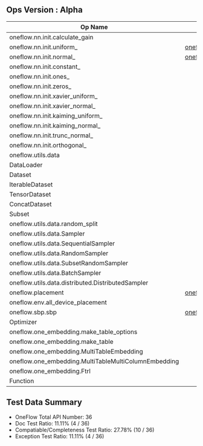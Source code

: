 ## Ops Version : Alpha


| Op Name | Doc Test | Compatiable/Completeness Test | Exception |
| ------------------------- | ------------- | ----------------------------- | --------- |
| oneflow.nn.init.calculate_gain |  |  |  |
| oneflow.nn.init.uniform_ | [oneflow.Tensor.uniform_](https://github.com/Oneflow-Inc/oneflow/blob/5086f3257530ab37906c814cad5ea8f92481c505/python/oneflow/test/../../../python/oneflow/framework/docstr/tensor.py#L1455)   |  |  |
| oneflow.nn.init.normal_ | [oneflow.Tensor.normal_](https://github.com/Oneflow-Inc/oneflow/blob/5086f3257530ab37906c814cad5ea8f92481c505/python/oneflow/test/../../../python/oneflow/framework/docstr/tensor.py#L1154)   | [eager_boxing_normal_1d_exhaustive_testing](https://github.com/Oneflow-Inc/oneflow/blob/5086f3257530ab37906c814cad5ea8f92481c505/python/oneflow/test/../../../python/oneflow/test/modules/test_eager_boxing_exhaustive.py#L113)   | [normal_data_type_error](https://github.com/Oneflow-Inc/oneflow/blob/5086f3257530ab37906c814cad5ea8f92481c505/python/oneflow/test/../../../python/oneflow/test/exceptions/test_nn_functor.py#L278)   |
| oneflow.nn.init.constant_ |  | [constant_global](https://github.com/Oneflow-Inc/oneflow/blob/5086f3257530ab37906c814cad5ea8f92481c505/python/oneflow/test/../../../python/oneflow/test/modules/test_global_constant.py#L99)   |  |
| oneflow.nn.init.ones_ |  | [ones_like_float](https://github.com/Oneflow-Inc/oneflow/blob/5086f3257530ab37906c814cad5ea8f92481c505/python/oneflow/test/../../../python/oneflow/test/modules/test_ones_like.py#L27)   |  |
| oneflow.nn.init.zeros_ |  | [zeros_like_float](https://github.com/Oneflow-Inc/oneflow/blob/5086f3257530ab37906c814cad5ea8f92481c505/python/oneflow/test/../../../python/oneflow/test/modules/test_global_zeros_like.py#L27)   |  |
| oneflow.nn.init.xavier_uniform_ |  |  |  |
| oneflow.nn.init.xavier_normal_ |  |  |  |
| oneflow.nn.init.kaiming_uniform_ |  |  |  |
| oneflow.nn.init.kaiming_normal_ |  |  |  |
| oneflow.nn.init.trunc_normal_ |  |  |  |
| oneflow.nn.init.orthogonal_ |  |  |  |
| oneflow.utils.data |  | [flow_erfc_with_random_data](https://github.com/Oneflow-Inc/oneflow/blob/5086f3257530ab37906c814cad5ea8f92481c505/python/oneflow/test/../../../python/oneflow/test/modules/test_erfc.py#L33)   | [global_branch_error_global_data_mean](https://github.com/Oneflow-Inc/oneflow/blob/5086f3257530ab37906c814cad5ea8f92481c505/python/oneflow/test/../../../python/oneflow/test/exceptions/test_global_branch_error_with_global_mean.py#L32)   |
| DataLoader |  | [dataloader_indexing_with_1_dim_tensor](https://github.com/Oneflow-Inc/oneflow/blob/5086f3257530ab37906c814cad5ea8f92481c505/python/oneflow/test/../../../python/oneflow/test/tensor/test_tensor_indexing.py#L473)   |  |
| Dataset |  |  |  |
| IterableDataset |  |  |  |
| TensorDataset |  |  |  |
| ConcatDataset |  |  |  |
| Subset |  |  |  |
| oneflow.utils.data.random_split |  |  |  |
| oneflow.utils.data.Sampler |  |  |  |
| oneflow.utils.data.SequentialSampler |  |  |  |
| oneflow.utils.data.RandomSampler |  |  |  |
| oneflow.utils.data.SubsetRandomSampler |  |  |  |
| oneflow.utils.data.BatchSampler |  |  |  |
| oneflow.utils.data.distributed.DistributedSampler |  |  |  |
| oneflow.placement | [oneflow.Tensor.placement](https://github.com/Oneflow-Inc/oneflow/blob/5086f3257530ab37906c814cad5ea8f92481c505/python/oneflow/test/../../../python/oneflow/framework/docstr/tensor.py#L95)   | [eager_boxing_with_same_placement_p_to_s1](https://github.com/Oneflow-Inc/oneflow/blob/5086f3257530ab37906c814cad5ea8f92481c505/python/oneflow/test/../../../python/oneflow/test/modules/test_eager_boxing.py#L3093)   | [meshgrid_tensors_placement_runtime_error](https://github.com/Oneflow-Inc/oneflow/blob/5086f3257530ab37906c814cad5ea8f92481c505/python/oneflow/test/../../../python/oneflow/test/exceptions/test_array_functor.py#L302)   |
| oneflow.env.all_device_placement |  |  |  |
| oneflow.sbp.sbp | [oneflow.Tensor.sbp](https://github.com/Oneflow-Inc/oneflow/blob/5086f3257530ab37906c814cad5ea8f92481c505/python/oneflow/test/../../../python/oneflow/framework/docstr/tensor.py#L102)   | [eager_global_cast_with_same_placement_and_sbp](https://github.com/Oneflow-Inc/oneflow/blob/5086f3257530ab37906c814cad5ea8f92481c505/python/oneflow/test/../../../python/oneflow/test/modules/test_eager_boxing.py#L3205)   | [get_sbp_with_invalid_axis](https://github.com/Oneflow-Inc/oneflow/blob/5086f3257530ab37906c814cad5ea8f92481c505/python/oneflow/test/../../../python/oneflow/test/exceptions/test_local_global_convert_error.py#L24)   |
| Optimizer |  |  |  |
| oneflow.one_embedding.make_table_options |  |  |  |
| oneflow.one_embedding.make_table |  |  |  |
| oneflow.one_embedding.MultiTableEmbedding |  |  |  |
| oneflow.one_embedding.MultiTableMultiColumnEmbedding |  |  |  |
| oneflow.one_embedding.Ftrl |  | [ftrl](https://github.com/Oneflow-Inc/oneflow/blob/5086f3257530ab37906c814cad5ea8f92481c505/python/oneflow/test/../../../python/oneflow/test/modules/test_one_embedding_ftrl.py#L191)   |  |
| Function |  | [unsqueeze_tensor_function](https://github.com/Oneflow-Inc/oneflow/blob/5086f3257530ab37906c814cad5ea8f92481c505/python/oneflow/test/../../../python/oneflow/test/modules/test_unsqueeze.py#L37)   |  |
## Test Data Summary
- OneFlow Total API Number: 36
- Doc Test Ratio: 11.11% (4 / 36)
- Compatiable/Completeness Test Ratio: 27.78% (10 / 36)
- Exception Test Ratio: 11.11% (4 / 36)
